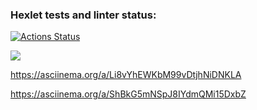 ### Hexlet tests and linter status:
[![Actions Status](https://github.com/albern79/php-project-45/workflows/hexlet-check/badge.svg)](https://github.com/albern79/php-project-45/actions)

<a href="https://codeclimate.com/github/albern79/php-project-45/maintainability"><img src="https://api.codeclimate.com/v1/badges/0d5503cefe5420433e11/maintainability" /></a>

https://asciinema.org/a/Li8vYhEWKbM99vDtjhNiDNKLA

https://asciinema.org/a/ShBkG5mNSpJ8IYdmQMi15DxbZ
